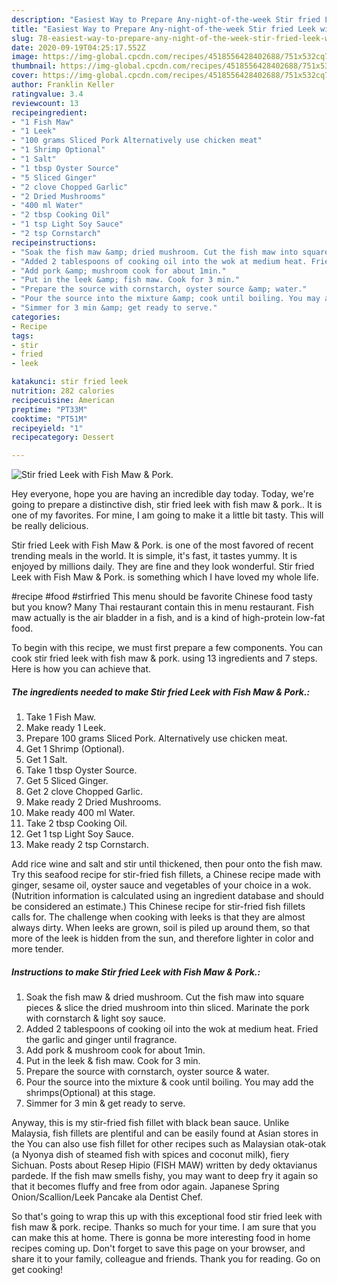 ```yaml
---
description: "Easiest Way to Prepare Any-night-of-the-week Stir fried Leek with Fish Maw &amp;amp; Pork."
title: "Easiest Way to Prepare Any-night-of-the-week Stir fried Leek with Fish Maw &amp;amp; Pork."
slug: 78-easiest-way-to-prepare-any-night-of-the-week-stir-fried-leek-with-fish-maw-and-amp-pork
date: 2020-09-19T04:25:17.552Z
image: https://img-global.cpcdn.com/recipes/4518556428402688/751x532cq70/stir-fried-leek-with-fish-maw-pork-recipe-main-photo.jpg
thumbnail: https://img-global.cpcdn.com/recipes/4518556428402688/751x532cq70/stir-fried-leek-with-fish-maw-pork-recipe-main-photo.jpg
cover: https://img-global.cpcdn.com/recipes/4518556428402688/751x532cq70/stir-fried-leek-with-fish-maw-pork-recipe-main-photo.jpg
author: Franklin Keller
ratingvalue: 3.4
reviewcount: 13
recipeingredient:
- "1 Fish Maw"
- "1 Leek"
- "100 grams Sliced Pork Alternatively use chicken meat"
- "1 Shrimp Optional"
- "1 Salt"
- "1 tbsp Oyster Source"
- "5 Sliced Ginger"
- "2 clove Chopped Garlic"
- "2 Dried Mushrooms"
- "400 ml Water"
- "2 tbsp Cooking Oil"
- "1 tsp Light Soy Sauce"
- "2 tsp Cornstarch"
recipeinstructions:
- "Soak the fish maw &amp; dried mushroom. Cut the fish maw into square pieces &amp; slice the dried mushroom into thin sliced. Marinate the pork with cornstarch &amp; light soy sauce."
- "Added 2 tablespoons of cooking oil into the wok at medium heat. Fried the garlic and ginger until fragrance."
- "Add pork &amp; mushroom cook for about 1min."
- "Put in the leek &amp; fish maw. Cook for 3 min."
- "Prepare the source with cornstarch, oyster source &amp; water."
- "Pour the source into the mixture &amp; cook until boiling. You may add the shrimps(Optional) at this stage."
- "Simmer for 3 min &amp; get ready to serve."
categories:
- Recipe
tags:
- stir
- fried
- leek

katakunci: stir fried leek 
nutrition: 282 calories
recipecuisine: American
preptime: "PT33M"
cooktime: "PT51M"
recipeyield: "1"
recipecategory: Dessert

---
```



![Stir fried Leek with Fish Maw &amp; Pork.](https://img-global.cpcdn.com/recipes/4518556428402688/751x532cq70/stir-fried-leek-with-fish-maw-pork-recipe-main-photo.jpg)

Hey everyone, hope you are having an incredible day today. Today, we're going to prepare a distinctive dish, stir fried leek with fish maw &amp; pork.. It is one of my favorites. For mine, I am going to make it a little bit tasty. This will be really delicious.

Stir fried Leek with Fish Maw &amp; Pork. is one of the most favored of recent trending meals in the world. It is simple, it's fast, it tastes yummy. It is enjoyed by millions daily. They are fine and they look wonderful. Stir fried Leek with Fish Maw &amp; Pork. is something which I have loved my whole life.

#recipe #food #stirfried This menu should be favorite Chinese food tasty but you know? Many Thai restaurant contain this in menu restaurant. Fish maw actually is the air bladder in a fish, and is a kind of high-protein low-fat food.


To begin with this recipe, we must first prepare a few components. You can cook stir fried leek with fish maw &amp; pork. using 13 ingredients and 7 steps. Here is how you can achieve that.

<!--inarticleads1-->

##### The ingredients needed to make Stir fried Leek with Fish Maw &amp; Pork.:

1. Take 1 Fish Maw.
1. Make ready 1 Leek.
1. Prepare 100 grams Sliced Pork. Alternatively use chicken meat.
1. Get 1 Shrimp (Optional).
1. Get 1 Salt.
1. Take 1 tbsp Oyster Source.
1. Get 5 Sliced Ginger.
1. Get 2 clove Chopped Garlic.
1. Make ready 2 Dried Mushrooms.
1. Make ready 400 ml Water.
1. Take 2 tbsp Cooking Oil.
1. Get 1 tsp Light Soy Sauce.
1. Make ready 2 tsp Cornstarch.


Add rice wine and salt and stir until thickened, then pour onto the fish maw. Try this seafood recipe for stir-fried fish fillets, a Chinese recipe made with ginger, sesame oil, oyster sauce and vegetables of your choice in a wok. (Nutrition information is calculated using an ingredient database and should be considered an estimate.) This Chinese recipe for stir-fried fish fillets calls for. The challenge when cooking with leeks is that they are almost always dirty. When leeks are grown, soil is piled up around them, so that more of the leek is hidden from the sun, and therefore lighter in color and more tender. 

<!--inarticleads2-->

##### Instructions to make Stir fried Leek with Fish Maw &amp; Pork.:

1. Soak the fish maw &amp; dried mushroom. Cut the fish maw into square pieces &amp; slice the dried mushroom into thin sliced. Marinate the pork with cornstarch &amp; light soy sauce.
1. Added 2 tablespoons of cooking oil into the wok at medium heat. Fried the garlic and ginger until fragrance.
1. Add pork &amp; mushroom cook for about 1min.
1. Put in the leek &amp; fish maw. Cook for 3 min.
1. Prepare the source with cornstarch, oyster source &amp; water.
1. Pour the source into the mixture &amp; cook until boiling. You may add the shrimps(Optional) at this stage.
1. Simmer for 3 min &amp; get ready to serve.


Anyway, this is my stir-fried fish fillet with black bean sauce. Unlike Malaysia, fish fillets are plentiful and can be easily found at Asian stores in the You can also use fish fillet for other recipes such as Malaysian otak-otak (a Nyonya dish of steamed fish with spices and coconut milk), fiery Sichuan. Posts about Resep Hipio (FISH MAW) written by dedy oktavianus pardede. If the fish maw smells fishy, you may want to deep fry it again so that it becomes fluffy and free from odor again. Japanese Spring Onion/Scallion/Leek Pancake ala Dentist Chef. 

So that's going to wrap this up with this exceptional food stir fried leek with fish maw &amp; pork. recipe. Thanks so much for your time. I am sure that you can make this at home. There is gonna be more interesting food in home recipes coming up. Don't forget to save this page on your browser, and share it to your family, colleague and friends. Thank you for reading. Go on get cooking!
